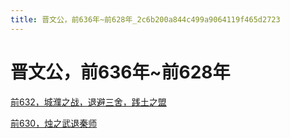 ```yaml
---
title: 晋文公，前636年~前628年_2c6b200a844c499a9064119f465d2723
---
```


# 晋文公，前636年~前628年

[前632，城濮之战，退避三舍，践土之盟](%E6%99%8B%E6%96%87%E5%85%AC%EF%BC%8C%E5%89%8D636%E5%B9%B4~%E5%89%8D628%E5%B9%B4%202c6b200a844c499a9064119f465d2723/%E5%89%8D632%EF%BC%8C%E5%9F%8E%E6%BF%AE%E4%B9%8B%E6%88%98%EF%BC%8C%E9%80%80%E9%81%BF%E4%B8%89%E8%88%8D%EF%BC%8C%E8%B7%B5%E5%9C%9F%E4%B9%8B%E7%9B%9F%205a1d6a8234b84d0c85d36a53c813ab40.md)

[前630，烛之武退秦师](%E6%99%8B%E6%96%87%E5%85%AC%EF%BC%8C%E5%89%8D636%E5%B9%B4~%E5%89%8D628%E5%B9%B4%202c6b200a844c499a9064119f465d2723/%E5%89%8D630%EF%BC%8C%E7%83%9B%E4%B9%8B%E6%AD%A6%E9%80%80%E7%A7%A6%E5%B8%88%204113d488e72a41c5a3da4ee22d51d8f0.md)